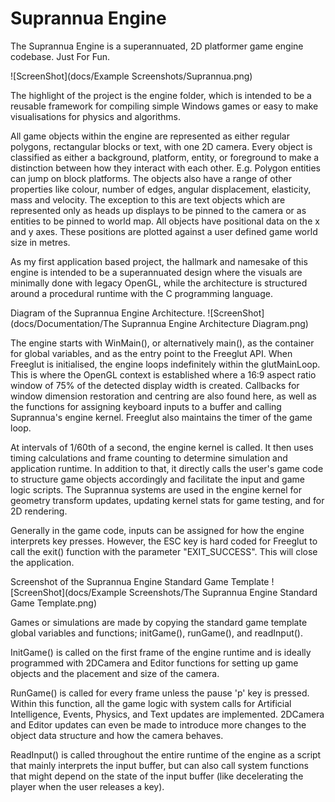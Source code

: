 # Suprannua Engine

The Suprannua Engine is a superannuated, 2D platformer game engine codebase. Just For Fun. 

![ScreenShot](docs/Example Screenshots/Suprannua.png)

The highlight of the project is the engine folder, which is intended to be a reusable framework for compiling simple Windows games or easy to make visualisations for physics and algorithms. 

All game objects within the engine are represented as either regular polygons, rectangular blocks or text, with one 2D camera. Every object is classified as either a background, platform, entity, or foreground to make a distinction between how they interact with each other. E.g. Polygon entities can jump on block platforms. The objects also have a range of other properties like colour, number of edges, angular displacement, elasticity, mass and velocity. The exception to this are text objects which are represented only as heads up displays to be pinned to the camera or as entities to be pinned to world map. All objects have positional data on the x and y axes. These positions are plotted against a user defined game world size in metres.

As my first application based project, the hallmark and namesake of this engine is intended to be a superannuated design where the visuals are minimally done with legacy OpenGL, while the architecture is structured around a procedural runtime with the C programming language. 

Diagram of the Suprannua Engine Architecture.
![ScreenShot](docs/Documentation/The Suprannua Engine Architecture Diagram.png)

The engine starts with WinMain(), or alternatively main(), as the container for global variables, and as the entry point to the Freeglut API. When Freeglut is initialised, the engine loops indefinitely within the glutMainLoop. This is where the OpenGL context is established where a 16:9 aspect ratio window of 75% of the detected display width is created. Callbacks for window dimension restoration and centring are also found here, as well as the functions for assigning keyboard inputs to a buffer and calling Suprannua's engine kernel. Freeglut also maintains the timer of the game loop.

At intervals of 1/60th of a second, the engine kernel is called. It then uses timing calculations and frame counting to determine simulation and application runtime. In addition to that, it directly calls the user's game code to structure game objects accordingly and facilitate the input and game logic scripts. The Suprannua systems are used in the engine kernel for geometry transform updates, updating kernel stats for game testing, and for 2D rendering.

Generally in the game code, inputs can be assigned for how the engine interprets key presses. However, the ESC key is hard coded for Freeglut to call the exit() function with the parameter "EXIT_SUCCESS". This will close the application.

Screenshot of the Suprannua Engine Standard Game Template
![ScreenShot](docs/Example Screenshots/The Suprannua Engine Standard Game Template.png)

Games or simulations are made by copying the standard game template global variables and functions; initGame(), runGame(), and readInput(). 

InitGame() is called on the first frame of the engine runtime and is ideally programmed with 2DCamera and Editor functions for setting up game objects and the placement and size of the camera. 

RunGame() is called for every frame unless the pause 'p' key is pressed. Within this function, all the game logic with system calls for Artificial Intelligence, Events, Physics, and Text updates are implemented. 2DCamera and Editor updates can even be made to introduce more changes to the object data structure and how the camera behaves. 

ReadInput() is called throughout the entire runtime of the engine as a script that mainly interprets the input buffer, but can also call system functions that might depend on the state of the input buffer (like decelerating the player when the user releases a key).
